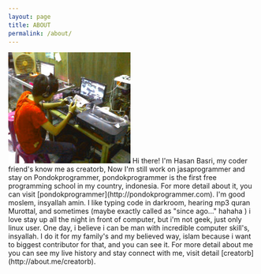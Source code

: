 ```yaml
---
layout: page 
title: ABOUT
permalink: /about/
---
```

<img class="about-pic" src="/img/me.jpg">
Hi there! I'm Hasan Basri, my coder friend's know me as creatorb, Now I'm still work on jasaprogrammer and stay on Pondokprogrammer, pondokprogrammer is the first free programming school in my country, indonesia. For more detail about it, you can visit [pondokprogrammer](http://pondokprogrammer.com). 
I'm good moslem, insyallah amin. I like typing code in darkroom, hearing mp3 quran Murottal, and sometimes (maybe exactly called as "since ago..." hahaha ) i love stay up all the night in front of computer, but i'm not geek, just only linux user. One day, i believe i can be man with incredible computer skill's, insyallah. I do it for my family's and my believed way, islam because i want to biggest contributor for that, and you can see it. For more detail about me you can see my live history and stay connect with me, visit detail [creatorb](http://about.me/creatorb).